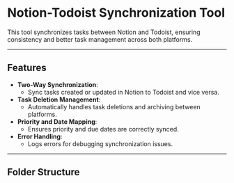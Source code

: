 # Notion-Todoist Synchronization Tool

This tool synchronizes tasks between Notion and Todoist, ensuring consistency and better task management across both platforms.

---

## Features

- **Two-Way Synchronization**:
  - Sync tasks created or updated in Notion to Todoist and vice versa.
- **Task Deletion Management**:
  - Automatically handles task deletions and archiving between platforms.
- **Priority and Date Mapping**:
  - Ensures priority and due dates are correctly synced.
- **Error Handling**:
  - Logs errors for debugging synchronization issues.

---

## Folder Structure

